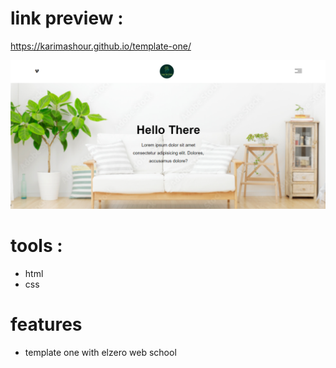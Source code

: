 # link preview :

https://karimashour.github.io/template-one/

<img src="image.png"/>

# tools :
- html
- css


# features
- template one with elzero web school
